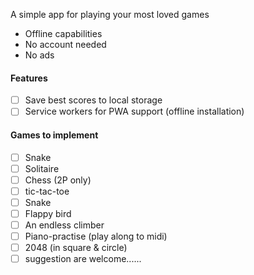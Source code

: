 A simple app for playing your most loved games

- Offline capabilities
- No account needed
- No ads

#### Features

- [ ] Save best scores to local storage
- [ ] Service workers for PWA support (offline installation)

#### Games to implement

- [ ] Snake
- [ ] Solitaire
- [ ] Chess (2P only)
- [ ] tic-tac-toe
- [ ] Snake
- [ ] Flappy bird
- [ ] An endless climber
- [ ] Piano-practise (play along to midi)
- [ ] 2048 (in square & circle)
- [ ] suggestion are welcome......
